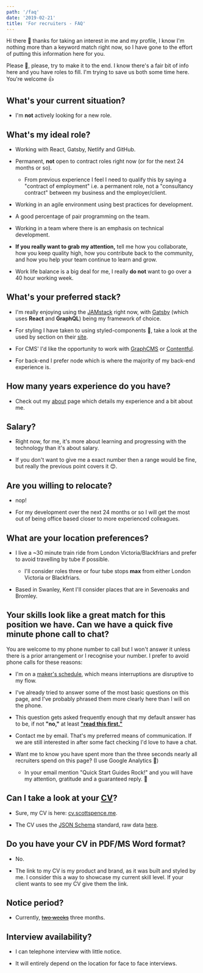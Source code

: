 ```yaml
---
path: '/faq'
date: '2019-02-21'
title: 'For recruiters - FAQ'
---
```


Hi there 👋 thanks for taking an interest in me and my profile, I know
I'm nothing more than a keyword match right now, so I have gone to the
effort of putting this information here for you.

Please 🙏, please, try to make it to the end. I know there's a fair
bit of info here and you have roles to fill. I'm trying to save us
both some time here. You're welcome 👍

## What's your current situation?

- I'm **not** actively looking for a new role.

## What's my ideal role?

- Working with React, Gatsby, Netlify and GitHub.

- Permanent, **not** open to contract roles right now (or for the next
  24 months or so).

  - From previous experience I feel I need to qualify this by saying a
    "contract of employment" i.e. a permanent role, not a "consultancy
    contract" between my business and the employer/client.

- Working in an agile environment using best practices for
  development.

- A good percentage of pair programming on the team.

- Working in a team where there is an emphasis on technical
  development.

- **If you really want to grab my attention,** tell me how you
  collaborate, how you keep quality high, how you contribute back to
  the community, and how you help your team continue to learn and
  grow.

- Work life balance is a big deal for me, I really **do not** want to
  go over a 40 hour working week.

## What's your preferred stack?

- I'm really enjoying using the [JAMstack] right now, with [Gatsby]
  (which uses **React** and **GraphQL**) being my framework of choice.

- For styling I have taken to using styled-components 💅, take a look
  at the used by section on their [site].

- For CMS' I'd like the opportunity to work with [GraphCMS] or
  [Contentful].

- For back-end I prefer node which is where the majority of my
  back-end experience is.

## How many years experience do you have?

- Check out my [about] page which details my experience and a bit
  about me.

## Salary?

- Right now, for me, it's more about learning and progressing with the
  technology than it's about salary.

- If you don't want to give me a exact number then a range would be
  fine, but really the previous point covers it 😊.

## Are you willing to relocate?

- nop!

- For my development over the next 24 months or so I will get the most
  out of being office based closer to more experienced colleagues.

## What are your location preferences?

- I live a ~30 minute train ride from London Victoria/Blackfriars and
  prefer to avoid travelling by tube if possible.

  - I'll consider roles three or four tube stops **max** from either
    London Victoria or Blackfriars.

- Based in Swanley, Kent I'll consider places that are in Sevenoaks
  and Bromley.

## Your skills look like a great match for this position we have. Can we have a quick five minute phone call to chat?

You are welcome to my phone number to call but I won't answer it
unless there is a prior arrangement or I recognise your number. I
prefer to avoid phone calls for these reasons:

- I'm on a [maker's schedule], which means interruptions are
  disruptive to my flow.

- I've already tried to answer some of the most basic questions on
  this page, and I've probably phrased them more clearly here than I
  will on the phone.

- This question gets asked frequently enough that my default answer
  has to be, if not **"no,"** at least **["read this first."]**

- Contact me by email. That's my preferred means of communication. If
  we are still interested in after some fact checking I'd love to have
  a chat.

- Want me to know you have spent more than the three seconds nearly
  all recruiters spend on this page? (I use Google Analytics 👀)
  - In your email mention "Quick Start Guides Rock!" and you will have
    my attention, gratitude and a guaranteed reply. 🙏

## Can I take a look at your [CV]?

- Sure, my CV is here: [cv.scottspence.me].

- The CV uses the [JSON Schema] standard, raw data [here].

## Do you have your CV in PDF/MS Word format?

- No.

- The link to my CV is my product and brand, as it was built and
  styled by me. I consider this a way to showcase my current skill
  level. If your client wants to see my CV give them the link.

## Notice period?

- Currently, ~~[two weeks]~~ three months.

## Interview availability?

- I can telephone interview with little notice.

- It will entirely depend on the location for face to face interviews.

<!-- Links -->

[site]: https://www.styled-components.com/
[maker's schedule]: http://www.paulgraham.com/makersschedule.html
[jamstack]: https://jamstack.org/
[gatsby]: http://gatsbyjs.org/
[graphcms]: https://graphcms.com/
[contentful]: https://www.contentful.com
[about]: https://scottspence.me/about
["read this first."]: https://scottspence.me/faq
[cv]: https://cv.scottspence.me/
[json schema]: https://jsonresume.org/schema/
[here]: https://cvjson.now.sh/
[cv.scottspence.me]: https://cv.scottspence.me/
[two weeks]: https://www.youtube.com/watch?v=9v-33jcEDk4

